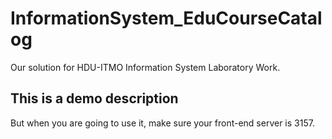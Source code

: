 # InformationSystem_EduCourseCatalog
Our solution for HDU-ITMO Information System Laboratory Work. 


## This is a demo description
But when you are going to use it, make sure your front-end server is 3157.